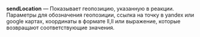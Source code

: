 
**sendLocation** — Показывает геопозицию, указанную в реакции. Параметры для обозначения геопозиции, ссылка на точку в yandex или google картах, координаты в формате ll,ll или выражение, которые возвращают соответствующие значения.




